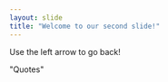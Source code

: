 ```yaml
---
layout: slide
title: "Welcome to our second slide!"
---
```


Use the left arrow to go back!

"Quotes"
